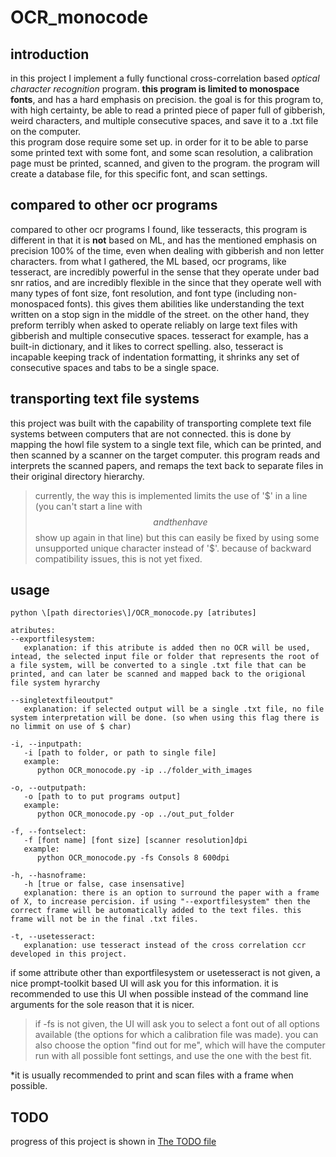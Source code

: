 # OCR_monocode

## introduction
in this project I implement a fully functional cross-correlation based *optical character recognition* program.  **this program is limited to monospace fonts**, and has a hard emphasis on precision. the goal is for this program to, with high certainty, be able to read a printed piece of paper full of gibberish, weird characters, and multiple consecutive spaces, and save it to a .txt file on the computer.   
this program dose require some set up. in order for it to be able to parse some printed text with some font, and some scan resolution, a calibration page must be printed, scanned, and given to the program. the program will create a database file, for this specific font, and scan settings.

## compared to other ocr programs

compared to other ocr programs I found, like tesseracts, this program is different in that it is **not** based on ML, and has the mentioned emphasis on precision 100% of the time, even when dealing with gibberish and non letter characters. from what I gathered, the ML based, ocr programs, like tesseract, are incredibly powerful in the sense that they operate under bad snr ratios, and are incredibly flexible in the since that they operate well with many types of font size, font resolution, and font type (including non-monospaced fonts). this gives them abilities like understanding the text written on a stop sign in the middle of the street. on the other hand, they preform terribly when asked to operate reliably on large text files with gibberish and multiple consecutive spaces. tesseract for example, has a built-in dictionary, and it likes to correct spelling. also, tesseract is incapable keeping track of indentation formatting, it shrinks any set of consecutive spaces and tabs to be a single space.

## transporting text file systems

this project was built with the capability of transporting complete text file systems between computers that are not connected. 
this is done by mapping the howl file system to a single text file, which can be printed, and then scanned by a scanner on the target computer. this program reads and interprets the scanned papers, and remaps the text back to separate files in their original directory hierarchy.   
> currently, the way this is implemented limits the use of '$' in a line (you can't start a line with $$ and then have $$ show up again in that line) but this can easily be fixed by using some unsupported unique character instead of '$'. because of backward compatibility issues, this is not yet fixed.

## usage
```
python \[path directories\]/OCR_monocode.py [atributes]

atributes:
--exportfilesystem:
   explanation: if this atribute is added then no OCR will be used, intead, the selected input file or folder that represents the root of a file system, will be converted to a single .txt file that can be printed, and can later be scanned and mapped back to the origional file system hyrarchy

--singletextfileoutput"
   explanation: if selected output will be a single .txt file, no file system interpretation will be done. (so when using this flag there is no limmit on use of $ char)

-i, --inputpath:
   -i [path to folder, or path to single file]
   example:
      python OCR_monocode.py -ip ../folder_with_images

-o, --outputpath:
   -o [path to to put programs output]
   example:
      python OCR_monocode.py -op ../out_put_folder

-f, --fontselect:
   -f [font name] [font size] [scanner resolution]dpi
   example:
      python OCR_monocode.py -fs Consols 8 600dpi

-h, --hasnoframe:
   -h [true or false, case insensative]
   explanation: there is an option to surround the paper with a frame of X, to increase percision. if using "--exportfilesystem" then the correct frame will be automatically added to the text files. this frame will not be in the final .txt files.
   
-t, --usetesseract:
   explanation: use tesseract instead of the cross correlation ccr developed in this project.
```
if some attribute other than exportfilesystem or usetesseract is not given, a nice prompt-toolkit based UI will ask you for this information. it is recommended to use this UI when possible instead of the command line arguments for the sole reason that it is nicer.
> if -fs is not given, the UI will ask you to select a font out of all options available (the options for which a calibration file was made). you can also choose the option "find out for me", which will have the computer run with all possible font settings, and use the one with the best fit.  

*it is usually recommended to print and scan files with a frame when possible.

## TODO
progress of this project is shown in [The TODO file](./TODO.md)
